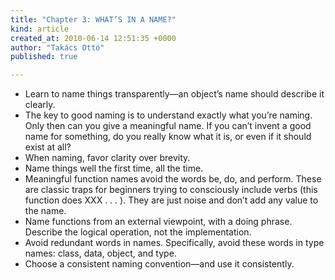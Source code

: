 ```yaml
---
title: "Chapter 3: WHAT’S IN A NAME?"
kind: article
created_at: 2010-06-14 12:51:35 +0000
author: "Takács Ottó"
published: true

---
```

<ul>
    <li>Learn to name things transparently&mdash;an object&rsquo;s name should describe it clearly.</li>
    <li>The key to good naming is to understand exactly what you&rsquo;re naming. Only then can you give a meaningful name. If you can&rsquo;t invent a good name for something, do you really know what it is, or even if it should exist at all?</li>
    <li>When naming, favor clarity over brevity.</li>
    <li>Name things well the first time, all the time.</li>
    <li>Meaningful function names avoid the words be, do, and perform. These are classic traps for beginners trying to consciously include verbs (this function does XXX . . . ). They are just noise and don&rsquo;t add any value to the name.</li>
    <li>Name functions from an external viewpoint, with a doing phrase. Describe the logical operation, not the implementation.</li>
    <li>Avoid redundant words in names. Specifically, avoid these words in type names: class, data, object, and type.</li>
    <li>Choose a consistent naming convention&mdash;and use it consistently.</li>
</ul>


<div class='old-comments'></div>